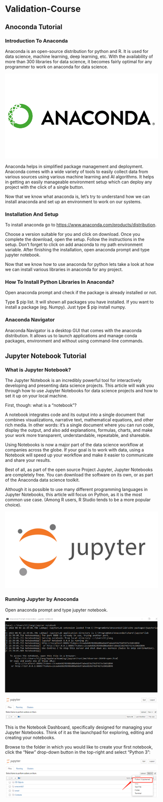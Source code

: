 # Validation-Course

## Anoconda Tutorial

### Introduction To Anaconda

Anaconda is an open-source distribution for python and R. It is used for data science, machine learning, deep learning, etc. With the availability of more than 300 libraries for data science, it becomes fairly optimal for any programmer to work on anaconda for data science.

![image](https://github.com/Mmmmmmmmark/Validation-Course/blob/main/anaconda-inc-logo-vector.png)

Anaconda helps in simplified package management and deployment. Anaconda comes with a wide variety of tools to easily collect data from various sources using various machine learning and AI algorithms. It helps in getting an easily manageable environment setup which can deploy any project with the click of a single button.

Now that we know what anaconda is, let’s try to understand how we can install anaconda and set up an environment to work on our systems.

### Installation And Setup

To install anaconda go to https://www.anaconda.com/products/distribution.

Choose a version suitable for you and click on download. Once you complete the download, open the setup. Follow the instructions in the setup. Don’t forget to click on add anaconda to my path environment variable. After finishing the installation, open anaconda prompt and type jupyter notebook.

Now that we know how to use anaconda for python lets take a look at how we can install various libraries in anaconda for any project.

### How To Install Python Libraries In Anaconda?

Open anaconda prompt and check if the package is already installed or not. 

Type $ pip list. It will shown all packages you have installed. If you want to install a package (eg. Numpy). Just type $ pip install numpy.

### Anaconda Navigator

Anaconda Navigator is a desktop GUI that comes with the anaconda distribution. It allows us to launch applications and manage conda packages, environment and without using command-line commands.



## Jupyter Notebook Tutorial

### What is Jupyter Notebook?

The Jupyter Notebook is an incredibly powerful tool for interactively developing and presenting data science projects. This article will walk you through how to use Jupyter Notebooks for data science projects and how to set it up on your local machine.

First, though: what is a “notebook”?

A notebook integrates code and its output into a single document that combines visualizations, narrative text, mathematical equations, and other rich media. In other words: it’s a single document where you can run code, display the output, and also add explanations, formulas, charts, and make your work more transparent, understandable, repeatable, and shareable.

Using Notebooks is now a major part of the data science workflow at companies across the globe. If your goal is to work with data, using a Notebook will speed up your workflow and make it easier to communicate and share your results.

Best of all, as part of the open source Project Jupyter, Jupyter Notebooks are completely free. You can download the software on its own, or as part of the Anaconda data science toolkit.

Although it is possible to use many different programming languages in Jupyter Notebooks, this article will focus on Python, as it is the most common use case. (Among R users, R Studio tends to be a more popular choice).

![image](https://github.com/Mmmmmmmmark/Validation-Course/blob/main/jupyter-ar21.png)

### Running Jupyter by Anoconda

Open anaconda prompt and type jupyter notebook.

![image](https://github.com/Mmmmmmmmark/Validation-Course/blob/main/1.png)

![image](https://github.com/Mmmmmmmmark/Validation-Course/blob/main/2.png)

This is the Notebook Dashboard, specifically designed for managing your Jupyter Notebooks. Think of it as the launchpad for exploring, editing and creating your notebooks.

Browse to the folder in which you would like to create your first notebook, click the “New” drop-down button in the top-right and select “Python 3”:

![image](https://github.com/Mmmmmmmmark/Validation-Course/blob/main/3.png)
